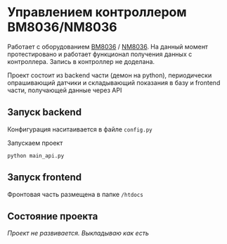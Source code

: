 # Управлением контроллером BM8036/NM8036

Работает с оборудованием [BM8036](https://masterkit.ru/shop/200392) / [NM8036](https://masterkit.ru/shop/1319311).
На данный момент протестировано и работает функционал получения данных с контроллера. Запись в контроллер не доделана.

Проект состоит из backend части (демон на python), периодически опрашивающий датчики и складывающий показания в базу и frontend части, получающей данные через API


## Запуск backend

Конфигурация наситаивается в файле ```config.py```

Запускаем проект

```
python main_api.py
```

## Запуск frontend

Фронтовая часть размещена в папке ```/htdocs```


## Состояние проекта

*Проект не развивается. Выкладываю как есть*
